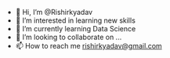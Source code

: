 - 👋 Hi, I’m @Rishirkyadav
- 👀 I’m interested in learning new skills
- 🌱 I’m currently learning Data Science
- 💞️ I’m looking to collaborate on ...
- 📫 How to reach me rishirkyadav@gmail.com

<!---
Rishirkyadav/Rishirkyadav is a ✨ special ✨ repository because its `README.md` (this file) appears on your GitHub profile.
You can click the Preview link to take a look at your changes.
--->
